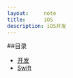 ```yaml
---
layout:     note
title:      iOS
description: iOS开发
---
```



##目录

+ [开发](./android-dev.html)
+ [Swift](./swift.html)

